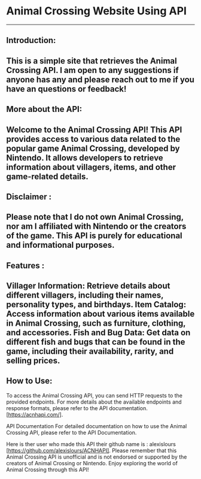 # Animal Crossing Website Using API
---
## Introduction: 
This is a simple site that retrieves the Animal Crossing API. I am open to any suggestions if anyone has any and please reach out to me if you have an questions or feedback!
---
## More about the API: 
Welcome to the Animal Crossing API! This API provides access to various data related to the popular game Animal Crossing, developed by Nintendo. It allows developers to retrieve information about villagers, items, and other game-related details.
---
## Disclaimer :
Please note that I do not own Animal Crossing, nor am I affiliated with Nintendo or the creators of the game. This API is purely for educational and informational purposes.
---
## Features :
Villager Information: Retrieve details about different villagers, including their names, personality types, and birthdays. Item Catalog: Access information about various items available in Animal Crossing, such as furniture, clothing, and accessories. Fish and Bug Data: Get data on different fish and bugs that can be found in the game, including their availability, rarity, and selling prices.
---
## How to Use: 
To access the Animal Crossing API, you can send HTTP requests to the provided endpoints. 
For more details about the available endpoints and response formats, please refer to the API documentation. [https://acnhapi.com/].

API Documentation
For detailed documentation on how to use the Animal Crossing API, please refer to the API Documentation.

Here is ther user who made this API their github name is : alexislours [https://github.com/alexislours/ACNHAPI]. Please remember that this Animal Crossing API is unofficial and is not endorsed or supported by the creators of Animal Crossing or Nintendo. Enjoy exploring the world of Animal Crossing through this API!
